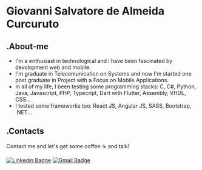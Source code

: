 # Giovanni Salvatore de Almeida Curcuruto

## .About-me

- I'm  a enthusiast in technological and i have been fascinated by devolopment web and mobile.
- I'm graduate in Telecomunication on Systems and now I'm started one post graduate in Project with a Focus on Mobile Applications.
- In all of my life, I been testing some programming stacks: C, C#, Python, Java, Javascript, PHP, Typecript, Dart with Flutter, Assembly, VHDL, CSS...
- I tested some frameworks too: React JS, Angular JS, SASS, Bootstrap, .NET...

## .Contacts

Contact me and let's get some coffee ☕ and talk! 

[![Linkedin Badge](https://img.shields.io/badge/-Linkedin-blue?style=flat-square&logo=Linkedin&logoColor=white&link=https://www.linkedin.com/in/giovanni-curcuruto-b6689596/)](https://www.linkedin.com/in/giovanni-curcuruto-b6689596/)
[![Gmail Badge](https://img.shields.io/badge/-Gmail-d14836?style=flat-square&logo=Gmail&logoColor=white&link=mailto:ggcurcuruto@gmail.com)](mailto:ggcurcuruto@gmail.com)
